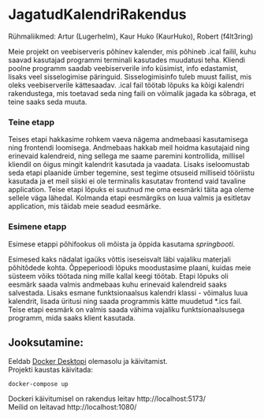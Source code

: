 # JagatudKalendriRakendus
Rühmaliikmed: Artur (Lugerhelm), Kaur Huko (KaurHuko), Robert (f4lt3ring)

Meie projekt on veebiserveris põhinev kalender, mis põhineb .ical failil, kuhu saavad kasutajad programmi terminali kasutades muudatusi teha. Kliendi poolne programm saadab veebiserverile info küsimist, info edastamist, lisaks veel sisselogimise päringuid. Sisselogimisinfo tuleb muust failist, mis oleks veebiserverile kättesaadav. .ical fail töötab lõpuks ka kõigi kalendri rakendustega, mis toetavad seda ning faili on võimalik jagada ka sõbraga, et teine saaks seda muuta.

### Teine etapp

Teises etapi hakkasime rohkem vaeva nägema andmebaasi kasutamisega ning frontendi loomisega. Andmebaas hakkab meil hoidma kasutajaid ning erinevaid kalendreid, ning sellega me saame paremini kontrollida, millisel kliendil on õigus mingit kalendrit kasutada ja vaadata. Lisaks iseloomustab seda etapi plaanide ümber tegemine, sest tegime otsuseid milliseid tööriistu kasutada ja et meil siiski ei ole terminalis kasutatav frontend vaid tavaline application. Teise etapi lõpuks ei suutnud me oma eesmärki täita aga oleme sellele väga lähedal. Kolmanda etapi eesmärgiks on luua valmis ja esitletav application, mis täidab meie seadud eesmärke.

### Esimene etapp

Esimese etappi põhifookus oli mõista ja õppida kasutama *springbooti*.

Esimesed kaks nädalat igaüks võttis iseseisvalt läbi vajaliku materjali põhitõdede kohta. Õppeperioodi lõpuks moodustasime plaani, kuidas meie süsteem võiks töötada ning mille kallal keegi töötab. Etapi lõpuks oli eesmärk saada valmis andmebaas kuhu erinevaid kalendreid saaks salvestada. Lisaks esmane funktsionaalsus kalendri klassi - võimalus luua kalendrit, lisada üritusi ning saada programmis kätte muudetud *.ics fail.
Teise etapi eesmärk on valmis saada vähima vajaliku funktsionaalsusega programm, mida saaks klient kasutada.

## Jooksutamine:

Eeldab [Docker Desktopi](https://www.docker.com/products/docker-desktop/) olemasolu ja käivitamist.  
Projekti kaustas käivitada:
```console
docker-compose up
```
Dockeri käivitumisel on rakendus leitav http://localhost:5173/  
Meilid on leitavad http://localhost:1080/
